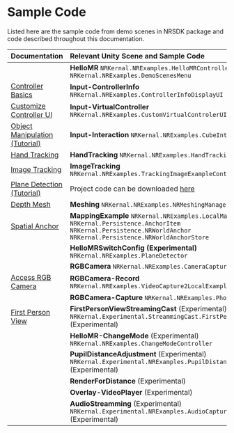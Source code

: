 # Sample Code

Listed here are the sample code from demo scenes in NRSDK package and code described throughout this documentation.

| Documentation                                                | Relevant Unity Scene and Sample Code                         |
| :----------------------------------------------------------- | :----------------------------------------------------------- |
|                                                              | **HelloMR** `NRKernal.NRExamples.HelloMRController NRKernal.NRExamples.DemoScenesMenu` |
| [Controller Basics](https://app.gitbook.com/o/n9Gz0qLyZFcBAT9F8hDM/s/yXoV7SMVFQhr75lOIoQv/development/input-and-camera/nrinput) | **Input-ControllerInfo** `NRKernal.NRExamples.ControllerInfoDisplayUI` |
| [Customize Controller UI](https://app.gitbook.com/o/n9Gz0qLyZFcBAT9F8hDM/s/yXoV7SMVFQhr75lOIoQv/development/input-and-camera/customize-phone-controller) | **Input-VirtualController** `NRKernal.NRExamples.CustomVirtualControlerUI` |
| [Object Manipulation (Tutorial)](https://app.gitbook.com/o/n9Gz0qLyZFcBAT9F8hDM/s/yXoV7SMVFQhr75lOIoQv/development/input-and-camera/interact-with-unity-ui-tutorial) | **Input-Interaction** `NRKernal.NRExamples.CubeInteractiveTest` |
| [Hand Tracking](https://app.gitbook.com/o/n9Gz0qLyZFcBAT9F8hDM/s/yXoV7SMVFQhr75lOIoQv/development/hand-tracking) | **HandTracking** `NRKernal.NRExamples.HandTrackingExample`   |
| [Image Tracking](https://app.gitbook.com/o/n9Gz0qLyZFcBAT9F8hDM/s/yXoV7SMVFQhr75lOIoQv/development/image-tracking) | **ImageTracking** `NRKernal.NRExamples.TrackingImageExampleController` |
| [Plane Detection (Tutorial) ](https://app.gitbook.com/o/n9Gz0qLyZFcBAT9F8hDM/s/yXoV7SMVFQhr75lOIoQv/development/plane-detection-tutorial) | Project code can be downloaded [here](https://app.gitbook.com/o/n9Gz0qLyZFcBAT9F8hDM/s/yXoV7SMVFQhr75lOIoQv/development/plane-detection-tutorial/wrap-up) |
| [Depth Mesh](https://app.gitbook.com/o/n9Gz0qLyZFcBAT9F8hDM/s/yXoV7SMVFQhr75lOIoQv/development/depth-mesh/tutorial-mesh-collision) | **Meshing** `NRKernal.NRExamples.NRMeshingManager`           |
| [Spatial Anchor](https://app.gitbook.com/o/n9Gz0qLyZFcBAT9F8hDM/s/yXoV7SMVFQhr75lOIoQv/development/spatial-anchor) | **MappingExample** `NRKernal.NRExamples.LocalMapExample NRKernal.Persistence.AnchorItem NRKernal.Persistence.NRWorldAnchor NRKernal.Persistence.NRWorldAnchorStore` |
|                                                              | **HelloMRSwitchConfig (Experimental)** `NRKernal.NRExamples.PlaneDetector` |
|                                                              | **RGBCamera** `NRKernal.NRExamples.CameraCaptureController`  |
| [Access RGB Camera](https://app.gitbook.com/o/n9Gz0qLyZFcBAT9F8hDM/s/yXoV7SMVFQhr75lOIoQv/development/miscellaneous/recording) | **RGBCamera-Record** `NRKernal.NRExamples.VideoCapture2LocalExample` |
|                                                              | **RGBCamera-Capture** `NRKernal.NRExamples.PhotoCaptureExample` |
| [First Person View](https://app.gitbook.com/o/n9Gz0qLyZFcBAT9F8hDM/s/yXoV7SMVFQhr75lOIoQv/development/tools/first-person-view) | **FirstPersonViewStreamingCast** (Experimental) `NRKernal.Experimental.StreammingCast.FirstPersonStreammingCast` (Experimental) |
|                                                              | **HelloMR-ChangeMode** (Experimental) `NRKernal.NRExamples.ChangeModeController` |
|                                                              | **PupilDistanceAdjustment** (Experimental) `NRKernal.Experimental.NRExamples.PupilDistanceAdjustment `(Experimental) |
|                                                              | **RenderForDistance** (Experimental)                         |
|                                                              | **Overlay-VideoPlayer** (Experimental)                       |
|                                                              | **AudioStreamming** (Experimental) `NRKernal.Experimental.NRExamples.AudioCaptureExample` (Experimental) |
